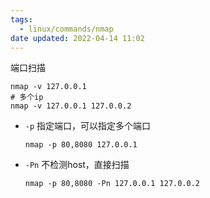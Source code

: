 ```yaml
---
tags:
  - linux/commands/nmap
date updated: 2022-04-14 11:02
---
```



端口扫描
```shell
nmap -v 127.0.0.1
# 多个ip
nmap -v 127.0.0.1 127.0.0.2
```

- `-p` 指定端口，可以指定多个端口
	```shell
	nmap -p 80,8080 127.0.0.1
	```
 - `-Pn` 不检测host，直接扫描 
	```shell
	nmap -p 80,8080 -Pn 127.0.0.1 127.0.0.2
	```
 